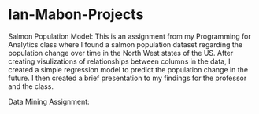 # Ian-Mabon-Projects
Salmon Population Model: 
This is an assignment from my Programming for Analytics class where I found a salmon population dataset regarding the population change over time in the North West states of the US.
After creating visulizations of relationships between columns in the data, I created a simple regression model to predict the population change in the future. 
I then created a brief presentation to my findings for the professor and the class.

Data Mining Assignment: 
